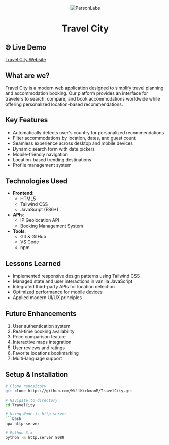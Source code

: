 <p align="center">
  <img src="https://avatars.githubusercontent.com/u/138057124?s=200&v=4" alt="ParsonLabs" />
</p>
<h1 align="center">Travel City</h1>

## 🌐 Live Demo
<a href="https://willkirkmanm.github.io/TravelCity/" target="_blank" rel="noopener noreferrer">Travel City Website</a>

## What are we?
Travel City is a modern web application designed to simplify travel planning and accommodation booking. Our platform provides an interface for travelers to search, compare, and book accommodations worldwide while offering personalized location-based recommendations.

## Key Features
- Automatically detects user's country for personalized recommendations
- Filter accommodations by location, dates, and guest count
- Seamless experience across desktop and mobile devices
- Dynamic search form with date pickers
- Mobile-friendly navigation
- Location-based trending destinations
- Profile management system

## Technologies Used
- **Frontend**:
  - HTML5
  - Tailwind CSS
  - JavaScript (ES6+)
- **APIs**:
  - IP Geolocation API
  - Booking Management System
- **Tools**:
  - Git & GitHub
  - VS Code
  - npm

## Lessons Learned
- Implemented responsive design patterns using Tailwind CSS
- Managed state and user interactions in vanilla JavaScript
- Integrated third-party APIs for location detection
- Optimized performance for mobile devices
- Applied modern UI/UX principles

## Future Enhancements
1. User authentication system
2. Real-time booking availability
3. Price comparison feature
4. Interactive maps integration
5. User reviews and ratings
6. Favorite locations bookmarking
7. Multi-language support
##  Setup & Installation
```bash
# Clone repository
git clone https://github.com/WillKirkmanM/TravelCity.git

# Navigate to directory
cd TravelCity

# Using Node.js http-server
```bash
npx http-server

# Python 3.x
python -m http.server 8080
